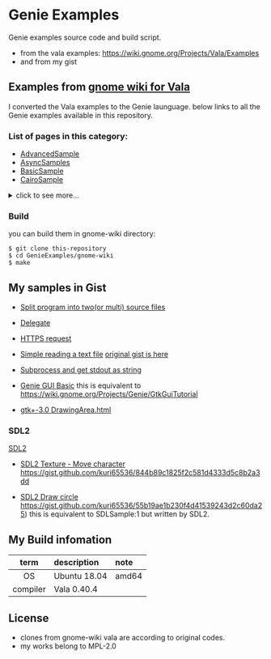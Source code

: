 # Genie Examples
Genie examples source code and build script.

- from the vala examples:
    https://wiki.gnome.org/Projects/Vala/Examples
- and from my gist

## Examples from [gnome wiki for Vala](https://wiki.gnome.org/Projects/Vala/Examples)

I converted the Vala examples to the Genie launguage.
below links to all the Genie examples available in this repository.

### List of pages in this category:

<summary>

- [AdvancedSample](gnome-wiki/AdvancedSample.md)
- [AsyncSamples](gnome-wiki/AsyncSamples.md)
- [BasicSample](gnome-wiki/BasicSample.md)
- [CairoSample](gnome-wiki/CairoSample.md)

<details>
<summary>click to see more...</summary><p>

- [CharacterSample](gnome-wiki/CharacterSample.md)
- [ClutterSamples](gnome-wiki/ClutterSamples.md)
- [ConditionalCompilationSample](gnome-wiki/ConditionalCompilationSample.md)
- [CursesSample](gnome-wiki/CursesSample.md)
- [CustomWidgetSamples](gnome-wiki/CustomWidgetSamples.md)
- [DBusClientSamples](gnome-wiki/DBusClientSamples.md)
- [DBusClientSamples/Waiting](gnome-wiki/DBusClientSamples/Waiting.md)
- [DBusServerSample](gnome-wiki/DBusServerSample.md)
- [DBusServerSamplePassingObjects](gnome-wiki/DBusServerSamplePassingObjects.md)
- [DragAndDropSample](gnome-wiki/DragAndDropSample.md)
- [GIOCompressionSample](gnome-wiki/GIOCompressionSample.md)
- [GIONetworkingSample](gnome-wiki/GIONetworkingSample.md)
- [GIOSamples](gnome-wiki/GIOSamples.md)
- [GSFSample](gnome-wiki/GSFSample.md)
- [GSLSample](gnome-wiki/GSLSample.md)
- [GSettingsSample](gnome-wiki/GSettingsSample.md)
- [GStreamerSample](gnome-wiki/GStreamerSample.md)
- [GStreamerSamples](gnome-wiki/GStreamerSamples.md)
- [GTKSample](gnome-wiki/GTKSample.md)
- [GdlSample](gnome-wiki/GdlSample.md)
- [Gedit3PluginSample](gnome-wiki/Gedit3PluginSample.md)
- [GeeSamples](gnome-wiki/GeeSamples.md)
- [GnomeDesktopAndGMenuExample](gnome-wiki/GnomeDesktopAndGMenuExample.md)
- [GtkCellRendererSample](gnome-wiki/GtkCellRendererSample.md)
- [InputSamples](gnome-wiki/InputSamples.md)
- [IoChannelsSample](gnome-wiki/IoChannelsSample.md)
- [JsonSample](gnome-wiki/JsonSample.md)
- [LibSoupSample](gnome-wiki/LibSoupSample.md)
- [ListSample](gnome-wiki/ListSample.md)
- [LoudmouthSample](gnome-wiki/LoudmouthSample.md)
- [LuaSample](gnome-wiki/LuaSample.md)
- [MxSample](gnome-wiki/MxSample.md)
- [OpenGLSamples](gnome-wiki/OpenGLSamples.md)
- [PangoCairoSample](gnome-wiki/PangoCairoSample.md)
- [PopplerSample](gnome-wiki/PopplerSample.md)
- [PropertiesSample](gnome-wiki/PropertiesSample.md)
- [PulseAudioSamples](gnome-wiki/PulseAudioSamples.md)
- [SDLBouncingBall](gnome-wiki/SDLBouncingBall.md)
- [SDLSample](gnome-wiki/SDLSample.md)
- [SharedLibSample](gnome-wiki/SharedLibSample.md)
- [SqliteSample](gnome-wiki/SqliteSample.md)
- [StringSample](gnome-wiki/StringSample.md)
- [TestSample](gnome-wiki/TestSample.md)
- [ThreadingSamples](gnome-wiki/ThreadingSamples.md)
- [TiffSample](gnome-wiki/TiffSample.md)
- [TimeSample](gnome-wiki/TimeSample.md)
- [TypeModuleSample](gnome-wiki/TypeModuleSample.md)
- [TypeModules](gnome-wiki/TypeModules.md)
- [USBSample](gnome-wiki/USBSample.md)
- [ValueSample](gnome-wiki/ValueSample.md)
- [WebKitSample](gnome-wiki/WebKitSample.md)
- [Win32CrossBuildSample](gnome-wiki/Win32CrossBuildSample.md)
- [XmlSample](gnome-wiki/XmlSample.md)

</p></details>

### Build
you can build them in gnome-wiki directory:

```
$ git clone this-repository
$ cd GenieExamples/gnome-wiki
$ make
```


## My samples in Gist

- [Split program into two(or multi) source files](examples/twofiles.md)
- [Delegate](examples/delegate.md)
- [HTTPS request](examples/https_request.md)
- [Simple reading a text file](examples/file_read.md)
    [original gist is here](https://gist.github.com/kuri65536/7b1930570a94e9a7ffc7a6ff9657edfb)
- [Subprocess and get stdout as string](examples/subprocess_pipe.md)
- [Genie GUI Basic](https://gist.github.com/kuri65536/d787a6cbbe0ed485ec4e714085a266bf)
    this is equivalent to https://wiki.gnome.org/Projects/Genie/GtkGuiTutorial

- [gtk+-3.0 DrawingArea.html](https://gist.github.com/kuri65536/844b89c1825f2c581d4333d5c8b2a3dd)


### SDL2

[SDL2](sdl2/README.md)

- [SDL2 Texture - Move character](sdl2/sdl2_texture.gs)
    https://gist.github.com/kuri65536/844b89c1825f2c581d4333d5c8b2a3dd

- [SDL2 Draw circle](sdl2/sdl2_basic.gs)
    https://gist.github.com/kuri65536/55b19ae1b230f4d41539243d2c60da25)
    this is equivalent to SDLSample:1 but written by SDL2.


## My Build infomation

| term     | description  | note  |
|:--------:|:-------------|:------|
| OS       | Ubuntu 18.04 | amd64 |
| compiler | Vala 0.40.4  |       |


## License

- clones from gnome-wiki vala are according to original codes.
- my works belong to MPL-2.0

